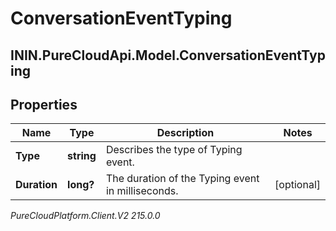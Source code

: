 # ConversationEventTyping

## ININ.PureCloudApi.Model.ConversationEventTyping

## Properties

|Name | Type | Description | Notes|
|------------ | ------------- | ------------- | -------------|
| **Type** | **string** | Describes the type of Typing event. | |
| **Duration** | **long?** | The duration of the Typing event in milliseconds. | [optional] |



_PureCloudPlatform.Client.V2 215.0.0_
